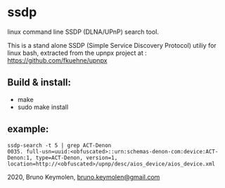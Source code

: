 # ssdp
linux command line SSDP (DLNA/UPnP) search tool.


This is a stand alone SSDP (Simple Service Discovery Protocol) utiliy for linux bash,
extracted from the upnpx project at : https://github.com/fkuehne/upnpx



## Build & install: 

* make
* sudo make install


## example:
```
ssdp-search -t 5 | grep ACT-Denon
0035. full-usn=uuid:<obfuscated>::urn:schemas-denon-com:device:ACT-Denon:1, type=ACT-Denon, version=1, location=http://<obfuscated>/upnp/desc/aios_device/aios_device.xml
```


2020, Bruno Keymolen, bruno.keymolen@gmail.com
